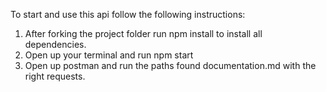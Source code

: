 To start and use this api follow the following instructions:
1. After forking the project folder run npm install to install all dependencies.
2. Open up your terminal and run npm start
3. Open up postman and run the paths found documentation.md with the right requests.